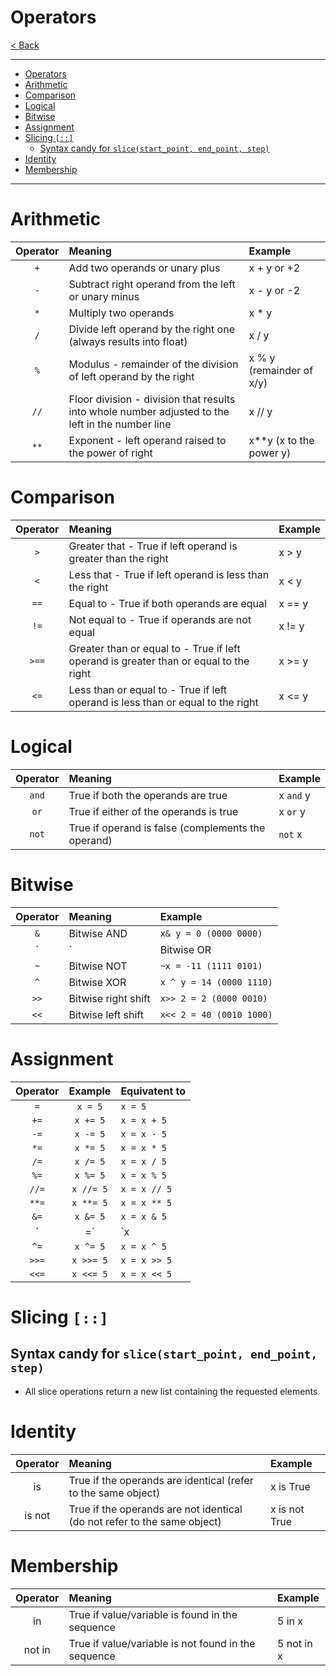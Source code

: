 # Operators

[< Back](./Python_crib_notes.md)

---

<!-- @import "[TOC]" {cmd="toc" depthFrom=1 depthTo=6 orderedList=false} -->

<!-- code_chunk_output -->
- [Operators](#operators)
- [Arithmetic](#arithmetic)
- [Comparison](#comparison)
- [Logical](#logical)
- [Bitwise](#bitwise)
- [Assignment](#assignment)
- [Slicing `[::]`](#slicing-)
  - [Syntax candy for `slice(start_point, end_point, step)`](#syntax-candy-for-slicestart_point-end_point-step)
- [Identity](#identity)
- [Membership](#membership)

<!-- /code_chunk_output -->

---

# Arithmetic

| Operator | Meaning | Example
|:--------:|:------- |:-----
| `+` | Add two operands or unary plus | x + y or +2
| `-` | Subtract right operand from the left or unary minus | x - y or -2
| `*` | Multiply two operands | x * y
| `/` | Divide left operand by the right one (always results into float) | x / y
| `%` | Modulus - remainder of the division of left operand by the right | x % y (remainder of x/y)
| `//` | Floor division - division that results into whole number adjusted to the left in the number line | x // y
| `**` | Exponent - left operand raised to the power of right | x**y (x to the power y)

# Comparison

| Operator | Meaning | Example
|:--------:|:------- |:-----
| `>` | Greater that - True if left operand is greater than the right | x > y
| `<` | Less that - True if left operand is less than the right | x < y
| `==` | Equal to - True if both operands are equal | x == y
| `!=` | Not equal to - True if operands are not equal | x != y
| `>==` | Greater than or equal to - True if left operand is greater than or equal to the right | x >= y
| `<=` | Less than or equal to - True if left operand is less than or equal to the right | x <= y

# Logical

| Operator | Meaning | Example
|:--------:|:------- |:-----
| `and` | True if both the operands are true | x `and` y
| `or`  | True if either of the operands is true | x `or` y
| `not` | True if operand is false (complements the operand) | `not` x

# Bitwise

| Operator | Meaning | Example
|:--------:|:------- |:-----
| `&`  | Bitwise AND | `x& y = 0 (0000 0000)`
| `|`  | Bitwise OR  | `x | y = 14 (0000 1110)`
| `~`  | Bitwise NOT | `~x = -11 (1111 0101)`
| `^`  | Bitwise XOR | `x ^ y = 14 (0000 1110)`
| `>>` | Bitwise right shift | `x>> 2 = 2 (0000 0010)`
| `<<` | Bitwise left shift | `x<< 2 = 40 (0010 1000)`

# Assignment

| Operator | Example | Equivatent to
|:--------:|:-------:|:-----
| `=`   | `x = 5`   | `x = 5`
| `+=`  | `x += 5`  | `x = x + 5`
| `-=`  | `x -= 5`  | `x = x - 5`
| `*=`  | `x *= 5`  | `x = x * 5`
| `/=`  | `x /= 5`  | `x = x / 5`
| `%=`  | `x %= 5`  | `x = x % 5`
| `//=` | `x //= 5` | `x = x // 5`
| `**=` | `x **= 5` | `x = x ** 5`
| `&=`  | `x &= 5`  | `x = x & 5`
| `|=`  | `x |= 5`  | `x = x | 5`
| `^=`  | `x ^= 5`  | `x = x ^ 5`
| `>>=` | `x >>= 5` | `x = x >> 5`
| `<<=` | `x <<= 5` | `x = x << 5`

# Slicing `[::]`

## Syntax candy for `slice(start_point, end_point, step)`

- All slice operations return a new list containing the requested elements

# Identity

| Operator | Meaning | Example
|:--------:|:------- |:-----
| is | True if the operands are identical (refer to the same object) | x is True
| is not | True if the operands are not identical (do not refer to the same object) | x is not True

# Membership

| Operator | Meaning | Example
|:--------:|:------- |:-----
| in | True if value/variable is found in the sequence | 5 in x
| not in | True if value/variable is not found in the sequence | 5 not in x
